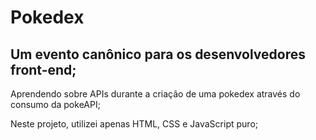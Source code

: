 # Pokedex 

## Um evento canônico para os desenvolvedores front-end;

Aprendendo sobre APIs durante a criação de uma pokedex através do consumo da pokeAPI;

Neste projeto, utilizei apenas HTML, CSS e JavaScript puro;
